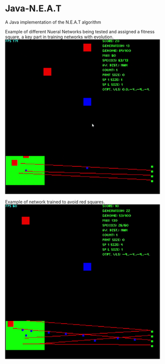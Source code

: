 # Java-N.E.A.T
A Java implementation of the N.E.A.T algorithm

Example of different Nueral Networks being tested and assigned a fitness square, a key part in training networks with evolution. 
![](res/training.gif)

Example of network trained to avoid red squares.
![](res/trained.gif)
